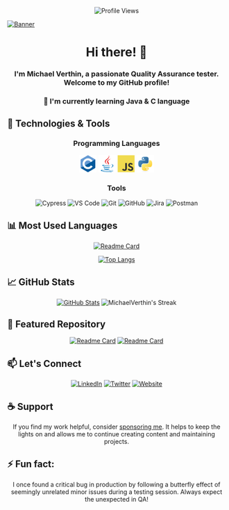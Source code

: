 <div align="center">

![Profile Views](https://komarev.com/ghpvc/?username=MichaelVerthin&style=for-the-badge&color=FF6E32&base=1230)

</div>

[![Banner](https://media.licdn.com/dms/image/D4D16AQG3zL-y-Al-fg/profile-displaybackgroundimage-shrink_350_1400/0/1695199553428?e=1705536000&v=beta&t=rw6zpgmZI3L9SUMTvPy_ZLqMlw_BpZcv6OxC-ZKvu3Y)](https://media.licdn.com/dms/image/D4D16AQG3zL-y-Al-fg/profile-displaybackgroundimage-shrink_350_1400/0/1695199553428?e=1705536000&v=beta&t=rw6zpgmZI3L9SUMTvPy_ZLqMlw_BpZcv6OxC-ZKvu3Y)

<h1 align="center">Hi there! 👋</h1>

<h3 align="center">I'm Michael Verthin, a passionate Quality Assurance tester. Welcome to my GitHub profile! </h3>

<h3 align="center">🌱 I'm currently learning Java & C language</h3>

## 🔧 Technologies & Tools

<div align="center">

### Programming Languages
<a href="https://www.cprogramming.com/" target="_blank" rel="noreferrer"><img src="https://raw.githubusercontent.com/devicons/devicon/master/icons/c/c-original.svg" alt="c" width="40" height="40"/></a>
<a href="https://www.java.com" target="_blank" rel="noreferrer"> <img src="https://raw.githubusercontent.com/devicons/devicon/master/icons/java/java-original.svg" alt="java" width="40" height="40"/></a>
<a href="https://developer.mozilla.org/en-US/docs/Web/JavaScript" target="_blank" rel="noreferrer"> <img src="https://raw.githubusercontent.com/devicons/devicon/master/icons/javascript/javascript-original.svg" alt="javascript" width="40" height="40"/></a>
<a href="https://www.python.org" target="_blank" rel="noreferrer"> <img src="https://raw.githubusercontent.com/devicons/devicon/master/icons/python/python-original.svg" alt="python" width="40" height="40"/></a>
<!--![C](https://img.shields.io/badge/-C-00599C?style=flat&logo=c&logoColor=white)
![JavaScript](https://img.shields.io/badge/-JavaScript-333333?style=flat&logo=javascript)
![Java](https://img.shields.io/badge/-Java-007396?style=flat&logo=java&logoColor=white)
![Python](https://img.shields.io/badge/-Python-3776AB?style=flat&logo=python&logoColor=white)-->

### Tools
![Cypress](https://img.shields.io/badge/-Cypress-17202C?style=for-the-badge&logo=cypress&logoColor=white)
![VS Code](https://img.shields.io/badge/-VS%20Code-007ACC?style=for-the-badge&logo=visual-studio-code&logoColor=white)
![Git](https://img.shields.io/badge/-Git-F05032?style=for-the-badge&logo=git&logoColor=white)
![GitHub](https://img.shields.io/badge/-GitHub-181717?style=for-the-badge&logo=github&logoColor=white)
![Jira](https://img.shields.io/badge/-Jira-0052CC?style=for-the-badge&logo=jira-software&logoColor=white)
![Postman](https://img.shields.io/badge/-Postman-FF6C37?style=for-the-badge&logo=postman&logoColor=white)

</div>

## 📊 Most Used Languages

<div align="center">

[![Readme Card](https://github-readme-stats.vercel.app/api/pin/?username=MichaelVerthin&theme=calm_pink&repo=github-readme-stats)](https://github.com/MichaelVerthin/github-readme-stats)

  
[![Top Langs](https://github-readme-stats.vercel.app/api/top-langs/?username=MichaelVerthin&layout=compact&langs_count=8&theme=calm_pink)](https://github.com/MichaelVerthin)

</div>

## 📈 GitHub Stats

<div align="center">
  
[![GitHub Stats](https://github-readme-stats.vercel.app/api?username=MichaelVerthin&count_private=true&show_icons=true&theme=calm_pink)](https://github.com/MichaelVerthin)
![MichaelVerthin's Streak](https://github-readme-streak-stats.herokuapp.com/?user=MichaelVerthin&theme=calm_pink)

</div>

## 🚀 Featured Repository

<div align="center">
  
[![Readme Card](https://github-readme-stats.vercel.app/api/pin/?username=MichaelVerthin&repo=Projects-Java&show_owner=true&theme=calm_pink)](https://github.com/MichaelVerthin/Projects-Java)
[![Readme Card](https://github-readme-stats.vercel.app/api/pin/?username=MichaelVerthin&repo=qa&show_owner=true&theme=calm_pink)](https://github.com/MichaelVerthin/qa)

</div>

## 📫 Let's Connect

<div align="center">
  
[![LinkedIn](https://img.shields.io/badge/-LinkedIn-0077B5?style=for-the-badge&logo=LinkedIn&logoColor=white)](https://www.linkedin.com/in/michael-verthin/)
[![Twitter](https://img.shields.io/badge/-Twitter-1DA1F2?style=for-the-badge&logo=Twitter&logoColor=white)](https://twitter.com/MishaSpren)
[![Website](https://img.shields.io/badge/My%20Website-%23FF6E32?style=for-the-badge&logo=google-chrome&logoColor=white)](https://michaelverthin.github.io/qa)

</div>

## ☕ Support

<div align="center">
  
If you find my work helpful, consider [sponsoring me](https://github.com/sponsors/MichaelVerthin). It helps to keep the lights on and allows me to continue creating content and maintaining projects.

</div>

## ⚡ Fun fact:

<div align="center">
  
I once found a critical bug in production by following a butterfly effect of seemingly unrelated minor issues during a testing session. Always expect the unexpected in QA!

</div>

